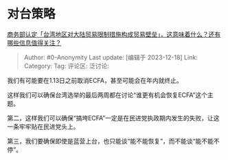 # 对台策略
[商务部认定「台湾地区对大陆贸易限制措施构成贸易壁垒」，这意味着什么？还有哪些信息值得关注？](https://www.zhihu.com/question/634950782/answer/3330190667)

> Author: #0-Anonymity
> Last update: [编辑于 2023-12-18]
> Link:
> Category: 
> Tag:
> 评论区:
> 泛讨论:

我们有可能要在1.13日之前取消ECFA，甚至可能会在年内就终止。

这样我们可以确保台湾选举的最后两周都在讨论“谁更有机会恢复ECFA”这个主题。

第二，这样我们可以确保“搞垮ECFA”一定是在民进党执政期内发生的失败，让这一条牢牢贴在民进党头上。

第三，我们要确保即使是蓝营上台，也只能谈“能不能恢复”，而不能谈“能不能不停”。
